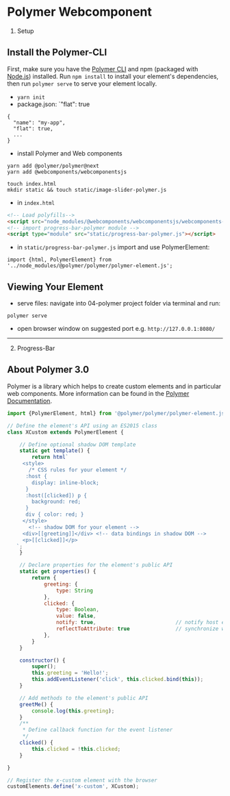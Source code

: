 # Polymer Webcomponent
1) Setup
## Install the Polymer-CLI

First, make sure you have the [Polymer CLI](https://www.npmjs.com/package/polymer-cli) and npm (packaged with [Node.js](https://nodejs.org)) installed. Run `npm install` to install your element's dependencies, then run `polymer serve` to serve your element locally.

- `yarn init`
- package.json: `"flat": true
```
{
  "name": "my-app",
  "flat": true,
  ...
}
```
- install Polymer and Web components
```
yarn add @polymer/polymer@next
yarn add @webcomponents/webcomponentsjs

touch index.html
mkdir static && touch static/image-slider-polymer.js
```
- in `index.html`
```html
<!-- Load polyfills-->
<script src="node_modules/@webcomponents/webcomponentsjs/webcomponents-loader.js"></script>
<!-- import progress-bar-polymer module -->
<script type="module" src="static/progress-bar-polymer.js"></script>
```
- in `static/progress-bar-polymer.js` import and use PolymerElement:
```javscript
import {html, PolymerElement} from '../node_modules/@polymer/polymer/polymer-element.js';
```
## Viewing Your Element

- serve files: navigate into 04-polymer project folder via terminal and run:
```
polymer serve
```
- open browser window on suggested port e.g. `http://127.0.0.1:8080/`


---

2) Progress-Bar

## About Polymer 3.0
Polymer is a library which helps to create custom elements and in particular web components.
More information can be found in the [Polymer Documentation](https://polymer-library.polymer-project.org/3.0/docs/devguide/feature-overview).
```javascript
import {PolymerElement, html} from '@polymer/polymer/polymer-element.js';

// Define the element's API using an ES2015 class
class XCustom extends PolymerElement {

    // Define optional shadow DOM template
    static get template() {
        return html`
     <style>
       /* CSS rules for your element */
      :host {
        display: inline-block;
      }
      :host([clicked]) p {
        background: red;
      }
      div { color: red; }
     </style>
       <!-- shadow DOM for your element -->
     <div>[[greeting]]</div> <!-- data bindings in shadow DOM -->
     <p>[[clicked]]</p>
   `;
    }

    // Declare properties for the element's public API
    static get properties() {
        return {
            greeting: {
                type: String
            },
            clicked: {
                type: Boolean,
                value: false,
                notify: true,                          // notify host element on change
                reflectToAttribute: true               // synchronize with corresponding HTML attribute
            },
        }
    }

    constructor() {
        super();
        this.greeting = 'Hello!';
        this.addEventListener('click', this.clicked.bind(this));
    }

    // Add methods to the element's public API
    greetMe() {
        console.log(this.greeting);
    }
    /**
     * Define callback function for the event listener
     */
    clicked() {
        this.clicked = !this.clicked;
    }

}

// Register the x-custom element with the browser
customElements.define('x-custom', XCustom);

```

